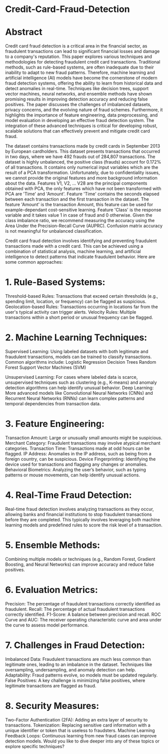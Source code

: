 # Credit-Card-Fraud-Detection
# Abstract
Credit card fraud detection is a critical area in the financial sector, as fraudulent transactions can lead to significant financial losses and damage to a company's reputation. This paper explores various techniques and methodologies for detecting fraudulent credit card transactions. Traditional methods, such as rule-based systems, are often inadequate due to their inability to adapt to new fraud patterns. Therefore, machine learning and artificial intelligence (AI) models have become the cornerstone of modern fraud detection systems, offering the ability to learn from historical data and detect anomalies in real-time. Techniques like decision trees, support vector machines, neural networks, and ensemble methods have shown promising results in improving detection accuracy and reducing false positives. The paper discusses the challenges of imbalanced datasets, privacy concerns, and the evolving nature of fraud schemes. Furthermore, it highlights the importance of feature engineering, data preprocessing, and model evaluation in developing an effective fraud detection system. The integration of these advanced techniques is critical for developing robust, scalable solutions that can effectively prevent and mitigate credit card fraud.

The dataset contains transactions made by credit cards in September 2013 by European cardholders.
This dataset presents transactions that occurred in two days, where we have 492 frauds out of 284,807 transactions. The dataset is highly unbalanced, the positive class (frauds) account for 0.172% of all transactions.
It contains only numerical input variables which are the result of a PCA transformation. Unfortunately, due to confidentiality issues, we cannot provide the original features and more background information about the data. Features V1, V2, … V28 are the principal components obtained with PCA, the only features which have not been transformed with PCA are 'Time' and 'Amount'. Feature 'Time' contains the seconds elapsed between each transaction and the first transaction in the dataset. The feature 'Amount' is the transaction Amount, this feature can be used for example-dependant cost-sensitive learning. Feature 'Class' is the response variable and it takes value 1 in case of fraud and 0 otherwise.
Given the class imbalance ratio, we recommend measuring the accuracy using the Area Under the Precision-Recall Curve (AUPRC). Confusion matrix accuracy is not meaningful for unbalanced classification.

Credit card fraud detection involves identifying and preventing fraudulent transactions made with a credit card. This can be achieved using a combination of statistical analysis, machine learning, and artificial intelligence to detect patterns that indicate fraudulent behavior. Here are some common approaches:

# 1. Rule-Based Systems:
Threshold-based Rules: Transactions that exceed certain thresholds (e.g., spending limit, location, or frequency) can be flagged as suspicious.
Geolocation-based Rules: Transactions occurring in locations far from the user's typical activity can trigger alerts.
Velocity Rules: Multiple transactions within a short period or unusual frequency can be flagged.
# 2. Machine Learning Techniques:
Supervised Learning: Using labeled datasets with both legitimate and fraudulent transactions, models can be trained to classify transactions. Common algorithms include:
Logistic Regression
Decision Trees
Random Forest
Support Vector Machines (SVM)

Unsupervised Learning: For cases where labeled data is scarce, unsupervised techniques such as clustering (e.g., K-means) and anomaly detection algorithms can help identify unusual behavior.
Deep Learning: More advanced models like Convolutional Neural Networks (CNNs) and Recurrent Neural Networks (RNNs) can learn complex patterns and temporal dependencies from transaction data.
# 3. Feature Engineering:
Transaction Amount: Large or unusually small amounts might be suspicious.
Merchant Category: Fraudulent transactions may involve atypical merchant categories.
Transaction Time: Transactions made at odd hours can be flagged.
IP Address: Anomalies in the IP address, such as being from a foreign country, can be suspicious.
Device Fingerprinting: Identifying the device used for transactions and flagging any changes or anomalies.
Behavioral Biometrics: Analyzing the user’s behavior, such as typing patterns or mouse movements, can help identify unusual actions.
# 4. Real-Time Fraud Detection:
Real-time fraud detection involves analyzing transactions as they occur, allowing banks and financial institutions to stop fraudulent transactions before they are completed.
This typically involves leveraging both machine learning models and predefined rules to score the risk level of a transaction.
# 5. Ensemble Methods:
Combining multiple models or techniques (e.g., Random Forest, Gradient Boosting, and Neural Networks) can improve accuracy and reduce false positives.
# 6. Evaluation Metrics:
Precision: The percentage of fraudulent transactions correctly identified as fraudulent.
Recall: The percentage of actual fraudulent transactions correctly identified.
F1-Score: A balance between precision and recall.
ROC Curve and AUC: The receiver operating characteristic curve and area under the curve to assess model performance.
# 7. Challenges in Fraud Detection:
Imbalanced Data: Fraudulent transactions are much less common than legitimate ones, leading to an imbalance in the dataset. Techniques like oversampling, undersampling, and anomaly detection can help.
Adaptability: Fraud patterns evolve, so models must be updated regularly.
False Positives: A key challenge is minimizing false positives, where legitimate transactions are flagged as fraud.
# 8. Security Measures:
Two-Factor Authentication (2FA): Adding an extra layer of security to transactions.
Tokenization: Replacing sensitive card information with a unique identifier or token that is useless to fraudsters.
Machine Learning Feedback Loops: Continuous learning from new fraud cases can improve detection models.
Would you like to dive deeper into any of these topics or explore specific techniques?
